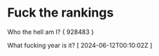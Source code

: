 # Fuck the rankings

Who the hell am I?
{ 928483 }

What fucking year is it?
[ 2024-06-12T00:10:02Z ]
